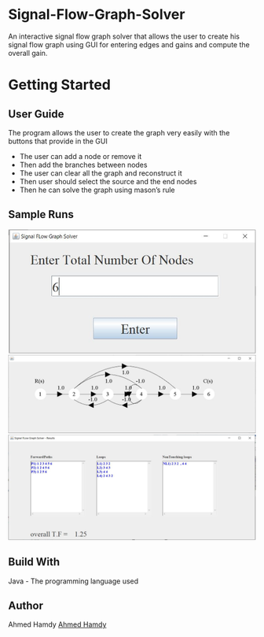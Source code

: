 # Signal-Flow-Graph-Solver
An interactive signal flow graph solver that allows the user to create his signal flow graph using GUI for entering edges and gains and compute the overall gain.
# Getting Started
## User Guide
The program allows the user to create the graph very easily with the buttons that provide in the GUI
- The user can add a node or remove it
- Then add the branches between nodes
- The user can clear all the graph and reconstruct it
- Then user should select the source and the end nodes
- Then he can solve the graph using mason’s rule
## Sample Runs
![](Signal_Flow_Graph/SampleRuns/6.JPG)
![](Signal_Flow_Graph/SampleRuns/11.JPG)
![](Signal_Flow_Graph/SampleRuns/1.JPG)

## Build With
Java - The programming language used
## Author
Ahmed Hamdy [Ahmed Hamdy](httpsgithub.comAhmed1Radwan)
